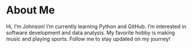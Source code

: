# About Me
Hi, I’m Johnson! I’m currently learning Python and GitHub. I’m interested in software development and data analysis. My favorite hobby is making music and playing sports. Follow me to stay updated on my journey!
